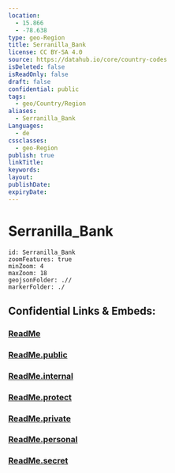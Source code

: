 ```yaml
---
location:
  - 15.866
  - -78.638
type: geo-Region
title: Serranilla_Bank
license: CC BY-SA 4.0
source: https://datahub.io/core/country-codes
isDeleted: false
isReadOnly: false
draft: false
confidential: public
tags:
  - geo/Country/Region
aliases:
  - Serranilla_Bank
Languages:
  - de
cssclasses:
  - geo-Region
publish: true
linkTitle:
keywords:
layout:
publishDate:
expiryDate:
---
```


# Serranilla_Bank

```leaflet
id: Serranilla_Bank
zoomFeatures: true 
minZoom: 4 
maxZoom: 18
geojsonFolder: .// 
markerFolder: ./
```


## Confidential Links & Embeds: 

### [ReadMe](/_Standards/Earth/Continent/America~South/Serranilla_Bank/ReadMe.md) 

### [ReadMe.public](/_public/Earth/Continent/America~South/Serranilla_Bank/ReadMe.public.md) 

### [ReadMe.internal](/_internal/Earth/Continent/America~South/Serranilla_Bank/ReadMe.internal.md) 

### [ReadMe.protect](/_protect/Earth/Continent/America~South/Serranilla_Bank/ReadMe.protect.md) 

### [ReadMe.private](/_private/Earth/Continent/America~South/Serranilla_Bank/ReadMe.private.md) 

### [ReadMe.personal](/_personal/Earth/Continent/America~South/Serranilla_Bank/ReadMe.personal.md) 

### [ReadMe.secret](/_secret/Earth/Continent/America~South/Serranilla_Bank/ReadMe.secret.md)

